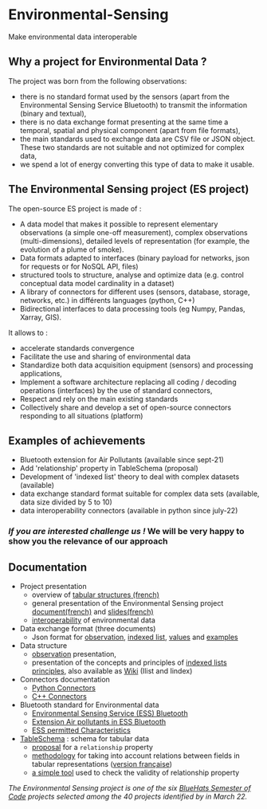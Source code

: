 # Environmental-Sensing
Make environmental data interoperable

## Why a project for Environmental Data ?

The project was born from the following observations:
    
- there is no standard format used by the sensors (apart from the Environmental Sensing Service Bluetooth) to transmit the information (binary and textual),
- there is no data exchange format presenting at the same time a temporal, 
spatial and physical component (apart from file formats),
- the main standards used to exchange data are CSV file or JSON object. These two
 standards are not suitable and not optimized for complex data,
- we spend a lot of energy converting this type of data to make it usable.

## The Environmental Sensing project (ES project)

The open-source ES project is made of :
    
- A data model that makes it possible to represent elementary observations 
(a simple one-off measurement), complex observations (multi-dimensions), 
detailed levels of representation (for example, the evolution of a plume of smoke).
- Data formats adapted to interfaces (binary payload for networks, json for requests 
or for NoSQL API, files)
- structured tools to structure, analyse and optimize data (e.g. control conceptual data 
model cardinality in a dataset)
- A library of connectors for different uses (sensors, database, storage, networks, etc.) 
in différents languages (python, C++)
- Bidirectional interfaces to data processing tools (eg Numpy, Pandas, Xarray, GIS).

It allows to :
    
- accelerate standards convergence
- Facilitate the use and sharing of environmental data
- Standardize both data acquisition equipment (sensors) and processing applications,
- Implement a software architecture replacing all coding / decoding operations 
(interfaces) by the use of standard connectors,
- Respect and rely on the main existing standards
- Collectively share and develop a set of open-source connectors responding to 
all situations (platform)

## Examples of achievements

- Bluetooth extension for Air Pollutants (available since sept-21)
- Add 'relationship' property in TableSchema (proposal)
- Development of 'indexed list' theory to deal with complex datasets (available)
- data exchange standard format suitable for complex data sets (available, data size divided by 5 to 10)
- data interoperability connectors (available in python since july-22)

### ***If you are interested challenge us !*** We will be very happy to show you the relevance of our approach

## Documentation


- Project presentation
    - overview of [tabular structures (french)](./documentation/FR_tabular_structure.ipynb)
    - general presentation of the Environmental Sensing project [document(french)](./ES-presentation.pdf) and [slides(french)](./presentation_projet.pdf)
    - [interoperability](./interoperability.pdf) of environmental data
- Data exchange format (three documents)
    - Json format for [observation](./documentation/ObsJSON-Standard.pdf), [indexed list](./documentation/IlistJSON-Standard.pdf), [values](./documentation/ESJSON-Standard.pdf) and [examples](./documentation/json_examples.ipynb)
- Data structure
    - [observation](./documentation/Observation.pdf) presentation,
    - presentation of the concepts and principles of [indexed lists principles](./documentation/Ilist_principles.pdf), also available as [Wiki](https://github.com/loco-philippe/Environmental-Sensing/wiki/Indexed-list) (Ilist and Iindex)
- Connectors documentation
    - [Python Connectors](./python/README.md)
    - [C++ Connectors](./C%2B%2B)
- Bluetooth standard for Environmental data
    - [Environmental Sensing Service (ESS) Bluetooth](https://www.bluetooth.org/docman/handlers/downloaddoc.ashx?doc_id=294797)
    - [Extension Air pollutants in ESS Bluetooth](https://www.bluetooth.com/specifications/specs/gatt-specification-supplement-6/)
    - [ESS permitted Characteristics](https://btprodspecificationrefs.blob.core.windows.net/assigned-numbers/Assigned%20Number%20Types/permitted_characteristics.pdf)
- [TableSchema](https://specs.frictionlessdata.io/table-schema/#introduction) : schema for tabular data
    - [proposal](./documentation/relationship_property.pdf) for a `relationship` property
    - [methodology](./property_relationship/methodology.ipynb) for taking into account relations between fields in tabular representations ([version française](./property_relationship/FR_methodology.ipynb))
    - [a simple tool](./property_relationship/example.ipynb) used to check the validity of relationship property
 
*The Environmental Sensing project is one of the six [BlueHats Semester of Code](https://communs.numerique.gouv.fr/bluehats/bsoc-contributions-2022/) projects selected among the 40 projects identified by in March 22.*
